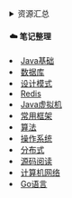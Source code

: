 <details> 
    <summary>资源汇总</summary>
    <a href="./resource/book.md">技术书籍</a> &nbsp;&nbsp;
    <a href="./resource/website.md">推荐网站</a> &nbsp;&nbsp;
</details>

#### :cloud: 笔记整理

<div>
  <li><a href="./notes/Java基础.md">Java基础</a> </li>
  <li><a href="./notes/数据库.md">数据库</a></li>
  <li><a href="./notes/designPattern.md">设计模式</a></li>
  <li><a href="./notes/Redis.md">Redis</a></li>
  <li><a href="./notes/JVM.md">Java虚拟机</a></li>
  <li><a href="./notes/framework.md">常用框架</a></li>
  <li><a href="./notes/算法.md">算法</a></li>
  <li><a href="./notes/操作系统.md">操作系统</a></li>
  <li><a href="./notes/分布式.md">分布式</a></li>
  <li><a href="./notes/源码阅读.md">源码阅读</a></li>
  <li><a href="./notes/计算机网络.md">计算机网络</a></li>
  <li><a href="./notes/Go语言.md">Go语言</a></li>
</div>